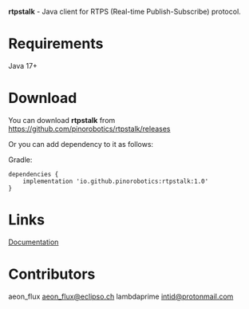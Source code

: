 **rtpstalk** - Java client for RTPS (Real-time Publish-Subscribe) protocol.

# Requirements

Java 17+

# Download

You can download **rtpstalk** from <https://github.com/pinorobotics/rtpstalk/releases>

Or you can add dependency to it as follows:

Gradle:

```
dependencies {
    implementation 'io.github.pinorobotics:rtpstalk:1.0'
}
```

# Links

[Documentation](http://pinoweb.atwebpages.com/rtpstalk)

# Contributors

aeon_flux <aeon_flux@eclipso.ch>
lambdaprime <intid@protonmail.com>
